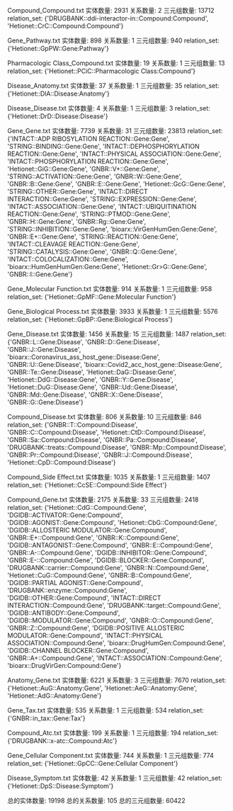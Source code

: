 Compound_Compound.txt
实体数量: 2931
关系数量: 2
三元组数量: 13712
relation_set: {'DRUGBANK::ddi-interactor-in::Compound:Compound', 'Hetionet::CrC::Compound:Compound'}


Gene_Pathway.txt
实体数量: 898
关系数量: 1
三元组数量: 940
relation_set: {'Hetionet::GpPW::Gene:Pathway'}


Pharmacologic Class_Compound.txt
实体数量: 19
关系数量: 1
三元组数量: 13
relation_set: {'Hetionet::PCiC::Pharmacologic Class:Compound'}


Disease_Anatomy.txt
实体数量: 37
关系数量: 1
三元组数量: 35
relation_set: {'Hetionet::DlA::Disease:Anatomy'}


Disease_Disease.txt
实体数量: 4
关系数量: 1
三元组数量: 3
relation_set: {'Hetionet::DrD::Disease:Disease'}


Gene_Gene.txt
实体数量: 7739
关系数量: 31
三元组数量: 23813
relation_set: {'INTACT::ADP RIBOSYLATION REACTION::Gene:Gene', 'STRING::BINDING::Gene:Gene', 'INTACT::DEPHOSPHORYLATION REACTION::Gene:Gene', 'INTACT::PHYSICAL ASSOCIATION::Gene:Gene', 'INTACT::PHOSPHORYLATION REACTION::Gene:Gene', 'Hetionet::GiG::Gene:Gene', 'GNBR::V+::Gene:Gene', 'STRING::ACTIVATION::Gene:Gene', 'GNBR::W::Gene:Gene', 'GNBR::B::Gene:Gene', 'GNBR::E::Gene:Gene', 'Hetionet::GcG::Gene:Gene', 'STRING::OTHER::Gene:Gene', 'INTACT::DIRECT INTERACTION::Gene:Gene', 'STRING::EXPRESSION::Gene:Gene', 'INTACT::ASSOCIATION::Gene:Gene', 'INTACT::UBIQUITINATION REACTION::Gene:Gene', 'STRING::PTMOD::Gene:Gene', 'GNBR::H::Gene:Gene', 'GNBR::Rg::Gene:Gene', 'STRING::INHIBITION::Gene:Gene', 'bioarx::VirGenHumGen:Gene:Gene', 'GNBR::E+::Gene:Gene', 'STRING::REACTION::Gene:Gene', 'INTACT::CLEAVAGE REACTION::Gene:Gene', 'STRING::CATALYSIS::Gene:Gene', 'GNBR::Q::Gene:Gene', 'INTACT::COLOCALIZATION::Gene:Gene', 'bioarx::HumGenHumGen:Gene:Gene', 'Hetionet::Gr>G::Gene:Gene', 'GNBR::I::Gene:Gene'}


Gene_Molecular Function.txt
实体数量: 914
关系数量: 1
三元组数量: 958
relation_set: {'Hetionet::GpMF::Gene:Molecular Function'}


Gene_Biological Process.txt
实体数量: 3933
关系数量: 1
三元组数量: 5576
relation_set: {'Hetionet::GpBP::Gene:Biological Process'}


Gene_Disease.txt
实体数量: 1456
关系数量: 15
三元组数量: 1487
relation_set: {'GNBR::L::Gene:Disease', 'GNBR::D::Gene:Disease', 'GNBR::J::Gene:Disease', 'bioarx::Coronavirus_ass_host_gene::Disease:Gene', 'GNBR::U::Gene:Disease', 'bioarx::Covid2_acc_host_gene::Disease:Gene', 'GNBR::Te::Gene:Disease', 'Hetionet::DaG::Disease:Gene', 'Hetionet::DdG::Disease:Gene', 'GNBR::Y::Gene:Disease', 'Hetionet::DuG::Disease:Gene', 'GNBR::Ud::Gene:Disease', 'GNBR::Md::Gene:Disease', 'GNBR::X::Gene:Disease', 'GNBR::G::Gene:Disease'}


Compound_Disease.txt
实体数量: 806
关系数量: 10
三元组数量: 846
relation_set: {'GNBR::T::Compound:Disease', 'GNBR::C::Compound:Disease', 'Hetionet::CtD::Compound:Disease', 'GNBR::Sa::Compound:Disease', 'GNBR::Pa::Compound:Disease', 'DRUGBANK::treats::Compound:Disease', 'GNBR::Mp::Compound:Disease', 'GNBR::Pr::Compound:Disease', 'GNBR::J::Compound:Disease', 'Hetionet::CpD::Compound:Disease'}


Compound_Side Effect.txt
实体数量: 1035
关系数量: 1
三元组数量: 1407
relation_set: {'Hetionet::CcSE::Compound:Side Effect'}


Compound_Gene.txt
实体数量: 2175
关系数量: 33
三元组数量: 2418
relation_set: {'Hetionet::CdG::Compound:Gene', 'DGIDB::ACTIVATOR::Gene:Compound', 'DGIDB::AGONIST::Gene:Compound', 'Hetionet::CbG::Compound:Gene', 'DGIDB::ALLOSTERIC MODULATOR::Gene:Compound', 'GNBR::E+::Compound:Gene', 'GNBR::K::Compound:Gene', 'DGIDB::ANTAGONIST::Gene:Compound', 'GNBR::E::Compound:Gene', 'GNBR::A-::Compound:Gene', 'DGIDB::INHIBITOR::Gene:Compound', 'GNBR::E-::Compound:Gene', 'DGIDB::BLOCKER::Gene:Compound', 'DRUGBANK::carrier::Compound:Gene', 'GNBR::N::Compound:Gene', 'Hetionet::CuG::Compound:Gene', 'GNBR::B::Compound:Gene', 'DGIDB::PARTIAL AGONIST::Gene:Compound', 'DRUGBANK::enzyme::Compound:Gene', 'DGIDB::OTHER::Gene:Compound', 'INTACT::DIRECT INTERACTION::Compound:Gene', 'DRUGBANK::target::Compound:Gene', 'DGIDB::ANTIBODY::Gene:Compound', 'DGIDB::MODULATOR::Gene:Compound', 'GNBR::O::Compound:Gene', 'GNBR::Z::Compound:Gene', 'DGIDB::POSITIVE ALLOSTERIC MODULATOR::Gene:Compound', 'INTACT::PHYSICAL ASSOCIATION::Compound:Gene', 'bioarx::DrugHumGen:Compound:Gene', 'DGIDB::CHANNEL BLOCKER::Gene:Compound', 'GNBR::A+::Compound:Gene', 'INTACT::ASSOCIATION::Compound:Gene', 'bioarx::DrugVirGen:Compound:Gene'}


Anatomy_Gene.txt
实体数量: 6221
关系数量: 3
三元组数量: 7670
relation_set: {'Hetionet::AuG::Anatomy:Gene', 'Hetionet::AeG::Anatomy:Gene', 'Hetionet::AdG::Anatomy:Gene'}


Gene_Tax.txt
实体数量: 535
关系数量: 1
三元组数量: 534
relation_set: {'GNBR::in_tax::Gene:Tax'}


Compound_Atc.txt
实体数量: 199
关系数量: 1
三元组数量: 194
relation_set: {'DRUGBANK::x-atc::Compound:Atc'}


Gene_Cellular Component.txt
实体数量: 744
关系数量: 1
三元组数量: 774
relation_set: {'Hetionet::GpCC::Gene:Cellular Component'}


Disease_Symptom.txt
实体数量: 42
关系数量: 1
三元组数量: 42
relation_set: {'Hetionet::DpS::Disease:Symptom'}


总的实体数量: 19198
总的关系数量: 105
总的三元组数量: 60422
